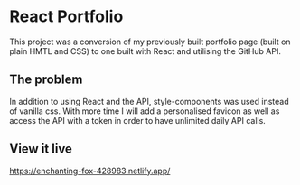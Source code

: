 # React Portfolio
This project was a conversion of my previously built portfolio page (built on plain HMTL and CSS) to one built with React and utilising the GitHub API. 

## The problem
In addition to using React and the API, style-components was used instead of vanilla css. With more time I will add a personalised favicon as well as access the API with a token in order to have unlimited daily API calls.

## View it live
https://enchanting-fox-428983.netlify.app/
